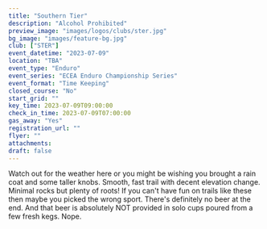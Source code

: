 ```yaml
---
title: "Southern Tier"
description: "Alcohol Prohibited"
preview_image: "images/logos/clubs/ster.jpg"
bg_image: "images/feature-bg.jpg"
club: ["STER"]
event_datetime: "2023-07-09"
location: "TBA"
event_type: "Enduro"
event_series: "ECEA Enduro Championship Series"
event_format: "Time Keeping"
closed_course: "No"
start_grid: ""
key_time: 2023-07-09T09:00:00
check_in_time: 2023-07-09T07:00:00
gas_away: "Yes"
registration_url: ""
flyer: ""
attachments:
draft: false
---
```


Watch out for the weather here or you might be wishing you brought a rain coat and some taller knobs. Smooth, fast trail with decent elevation change. Minimal rocks but plenty of roots! If you can't have fun on trails like these then maybe you picked the wrong sport. There's definitely no beer at the end. And that beer is absolutely NOT provided in solo cups poured from a few fresh kegs. Nope.